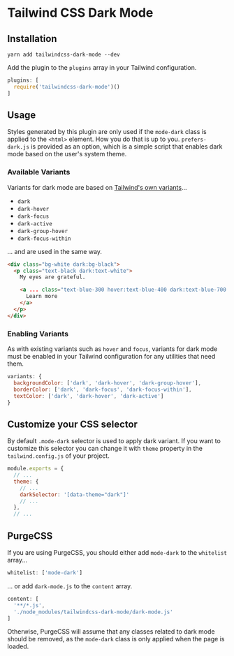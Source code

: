 # Tailwind CSS Dark Mode

## Installation

```
yarn add tailwindcss-dark-mode --dev
```

Add the plugin to the `plugins` array in your Tailwind configuration.

```javascript
plugins: [
  require('tailwindcss-dark-mode')()
]
```

## Usage

Styles generated by this plugin are only used if the `mode-dark` class is applied to the `<html>` element. How you do that is up to you. `prefers-dark.js` is provided as an option, which is a simple script that enables dark mode based on the user's system theme.

### Available Variants

Variants for dark mode are based on [Tailwind's own variants](https://tailwindcss.com/docs/state-variants/)...

- `dark`
- `dark-hover`
- `dark-focus`
- `dark-active`
- `dark-group-hover`
- `dark-focus-within`

... and are used in the same way.

```html
<div class="bg-white dark:bg-black">
  <p class="text-black dark:text-white">
    My eyes are grateful.

    <a ... class="text-blue-300 hover:text-blue-400 dark:text-blue-700 dark-hover:text-blue-600">
      Learn more
    </a>
  </p>
</div>
```

### Enabling Variants

As with existing variants such as `hover` and `focus`, variants for dark mode must be enabled in your Tailwind configuration for any utilities that need them.

```javascript
variants: {
  backgroundColor: ['dark', 'dark-hover', 'dark-group-hover'],
  borderColor: ['dark', 'dark-focus', 'dark-focus-within'],
  textColor: ['dark', 'dark-hover', 'dark-active']
}
```

## Customize your CSS selector

By default `.mode-dark` selector is used to apply dark variant. If you want to customize this selector you can change it with `theme` property in the `tailwind.config.js` of your project.

```javascript
module.exports = {
  // ...
  theme: {
    // ...
    darkSelector: '[data-theme="dark"]'
    // ...
  },
  // ...
```


## PurgeCSS

If you are using PurgeCSS, you should either add `mode-dark` to the `whitelist` array...

```javascript
whitelist: ['mode-dark']
```

... or add `dark-mode.js` to the `content` array.

```javascript
content: [
  '**/*.js',
  './node_modules/tailwindcss-dark-mode/dark-mode.js'
]
```

Otherwise, PurgeCSS will assume that any classes related to dark mode should be removed, as the `mode-dark` class is only applied when the page is loaded.
